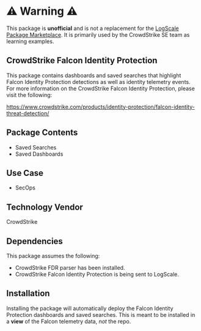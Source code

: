 # :warning: Warning :warning:

This package is **unofficial** and is not a replacement for the [LogScale Package Marketplace](https://library.humio.com/humio-server/packages-marketplace.html). It is primarily used by the CrowdStrike SE team as learning examples. 

## CrowdStrike Falcon Identity Protection
This package contains dashboards and saved searches that highlight Falcon Identity Protection detections as well as identity telemetry events. For more information on the CrowdStrike Falcon Identity Protection, please visit the following:

https://www.crowdstrike.com/products/identity-protection/falcon-identity-threat-detection/
 
## Package Contents
- Saved Searches
- Saved Dashboards
 
## Use Case
- SecOps
 
## Technology Vendor
CrowdStrike
 
## Dependencies
This package assumes the following:

- CrowdStrike FDR parser has been installed.
- CrowdStrike Falcon Identity Protection is being sent to LogScale.

## Installation
Installing the package will automatically deploy the Falcon Identity Protection dashboards and saved searches. This is meant to be installed in a **view** of the Falcon telemetry data, *not* the repo. 
